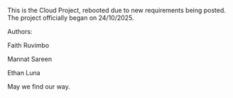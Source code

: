 This is the Cloud Project, rebooted due to new requirements being posted.
The project officially began on 24/10/2025.

Authors:

Faith Ruvimbo

Mannat Sareen

Ethan Luna

May we find our way.
